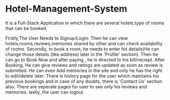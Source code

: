 # Hotel-Management-System
It is a Full-Stack Application in which there are several hotels,type of rooms that can be booked.

Firstly,The User Needs to Signup/Login. Then he can view hotels,rooms,reviews,memories shared by other and can check availability of rooms.
Secondly, to book a room, he needs to enter his details(He can change those details (like address) later in the 'Profile' section). Then he can go to Book Now and after paying , he is directed to his bill/reciept.
After Booking, He can give reviews and ratings are updated as soon as review is submitted. He can even Add memories in the site and only he has the right to edit/delete later.
There is history page for the user which maintains his previous bookings and in case of any doubts, there is 'Contact Us' section also. There are seperate pages for user to see only his reviews and memories.
lastly, the user can logout.
